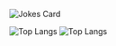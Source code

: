![Jokes Card](https://readme-jokes.vercel.app/api)

![Top Langs](https://github-readme-stats.vercel.app/api/top-langs/?username=MihailTs&layout=compact)
![Top Langs](https://github-readme-stats.vercel.app/api/top-langs/?username=MihailTs&hide=html&count_private=true&langs_count=10&layout=pie)
